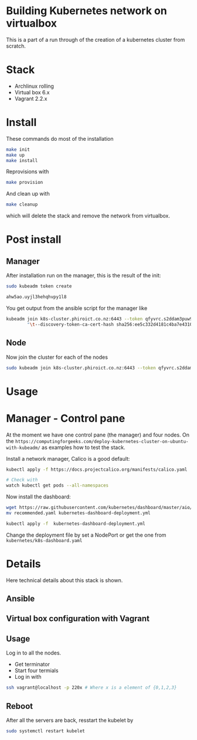 # Building Kubernetes network on virtualbox

This is a part of a run through of the creation of a kubernetes cluster from scratch. 

# Stack 

- Archlinux rolling
- Virtual box 6.x
- Vagrant 2.2.x

# Install
These commands do most of the installation 
```bash
make init
make up
make install
```

Reprovisions with

```bash
make provision
```

And clean up with 

```bash
make cleanup
```
which will delete the stack and remove the network from virtualbox.


# Post install 

## Manager 
After installation run on the manager, this is the result of the init: 
```bash
sudo kubeadm token create

ahw5ao.uyjl3hehqhvpy1l8
```
You get output from the ansible script for the manager like

```bash
kubeadm join k8s-cluster.phiroict.co.nz:6443 --token qfyvrc.s2ddam3puw9lq5p8 \\",
        "\t--discovery-token-ca-cert-hash sha256:ee5c332d4181c4ba7e4310da1e83376ceb2dd1e8e1d15665354c575f928df680
```

## Node
Now join the cluster for each of the nodes  

```bash 
sudo kubeadm join k8s-cluster.phiroict.co.nz:6443 --token qfyvrc.s2ddam3puw9lq5p8 --discovery-token-ca-cert-hash sha256:ee5c332d4181c4ba7e4310da1e83376ceb2dd1e8e1d15665354c575f928df680
```

# Usage 

# Manager - Control pane

At the moment we have one control pane (the manager) and four nodes.
On the `https://computingforgeeks.com/deploy-kubernetes-cluster-on-ubuntu-with-kubeadm/` as examples how to test the stack.

Install a network manager, Calico is a good default: 

```bash
kubectl apply -f https://docs.projectcalico.org/manifests/calico.yaml

# Check with
watch kubectl get pods --all-namespaces
```

Now install the dashboard: 
```bash
wget https://raw.githubusercontent.com/kubernetes/dashboard/master/aio/deploy/recommended.yaml
mv recommended.yaml kubernetes-dashboard-deployment.yml

kubectl apply -f  kubernetes-dashboard-deployment.yml
```

Change the deployment file by set a NodePort or get the one from  `kubernetes/k8s-dashboard.yaml`

# Details

Here technical details about this stack is shown. 

## Ansible 

## Virtual box configuration with Vagrant


## Usage 

Log in to all the nodes. 

- Get terminator
- Start four termials 
- Log in with 
```bash
ssh vagrant@localhost -p 220x # Where x is a element of {0,1,2,3}
```

## Reboot 

After all the servers are back, resstart the kubelet by 
```bash
sudo systemctl restart kubelet
```